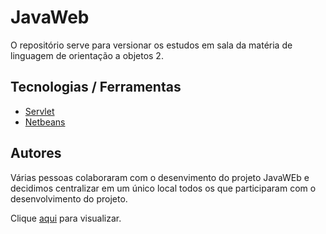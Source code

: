 # JavaWeb

O repositório serve para versionar os estudos em sala da matéria de linguagem de orientação a objetos 2.

## Tecnologias / Ferramentas

* [Servlet](https://tomcat.apache.org/tomcat-5.5-doc/servletapi/)
* [Netbeans](http://www.oracle.com/technetwork/pt/java/javase/downloads/jdk-netbeans-jsp-3413153-ptb.html)

## Autores
Várias pessoas colaboraram com o desenvimento do projeto JavaWEb e decidimos centralizar em um único local todos os que participaram com o desenvolvimento do projeto.
  
Clique [aqui](docs/Autores.md) para visualizar.
